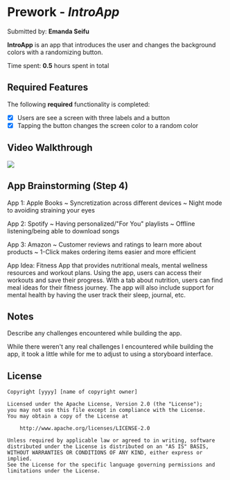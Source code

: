 # Prework - *IntroApp*

Submitted by: **Emanda Seifu**

**IntroApp** is an app that introduces the user and changes the background colors with a randomizing button. 

Time spent: **0.5** hours spent in total

## Required Features

The following **required** functionality is completed:

- [x] Users are see a screen with three labels and a button
- [x] Tapping the button changes the screen color to a random color
 
## Video Walkthrough

<div>
    <a href="https://www.loom.com/share/f9151b90f0a94c2d8b7e526c5201ac3e">
    </a>
    <a href="https://www.loom.com/share/f9151b90f0a94c2d8b7e526c5201ac3e">
      <img style="max-width:300px;" src="https://cdn.loom.com/sessions/thumbnails/f9151b90f0a94c2d8b7e526c5201ac3e-1703900627821-with-play.gif">
    </a>
  </div>

## App Brainstorming (Step 4)

App 1: Apple Books
~ Syncretization across different devices
~ Night mode to avoiding straining your eyes

App 2: Spotify
~ Having personalized/"For You" playlists
~ Offline listening/being able to download songs

App 3: Amazon
~ Customer reviews and ratings to learn more about products
~ 1-Click makes ordering items easier and more efficient

App Idea: Fitness App that provides nutritional meals, mental wellness resources and workout plans. Using the app, users can access their workouts and save their progress. With a tab about nutrition, users can find meal ideas for their fitness journey. The app will also include support for mental health by having the user track their sleep, journal, etc.

## Notes

Describe any challenges encountered while building the app.

While there weren't any real challenges I encountered while building the app, it took a little while for me to adjust to using a storyboard interface.

## License

    Copyright [yyyy] [name of copyright owner]

    Licensed under the Apache License, Version 2.0 (the "License");
    you may not use this file except in compliance with the License.
    You may obtain a copy of the License at

        http://www.apache.org/licenses/LICENSE-2.0

    Unless required by applicable law or agreed to in writing, software
    distributed under the License is distributed on an "AS IS" BASIS,
    WITHOUT WARRANTIES OR CONDITIONS OF ANY KIND, either express or implied.
    See the License for the specific language governing permissions and
    limitations under the License.
